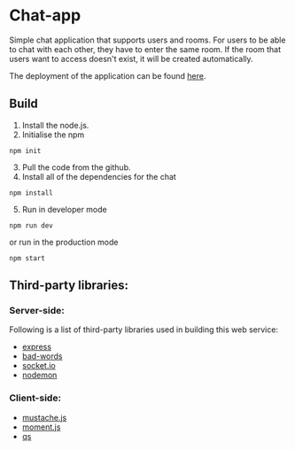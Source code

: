 # Chat-app
Simple chat application that supports users and rooms. 
For users to be able to chat with each other, they have to enter the same room.
If the room that users want to access doesn't exist, it will be created automatically.

The deployment of the application can be found [here](https://chat-app-web2.herokuapp.com/).

## Build
1. Install the node.js.
2. Initialise the npm
```
npm init
```
3. Pull the code from the github.
4. Install all of the dependencies for the chat
```
npm install
```
5. Run in developer mode
```
npm run dev
```
or run in the production mode
```
npm start
```

## Third-party libraries:

### Server-side:
Following is a list of third-party libraries used in building this web service:
- [express](https://www.npmjs.com/package/express)
- [bad-words](https://www.npmjs.com/package/bad-words)
- [socket.io](https://www.npmjs.com/package/socket.io)
- [nodemon](https://www.npmjs.com/package/nodemon)

### Client-side:
- [mustache.js](https://github.com/janl/mustache.js)
- [moment.js](https://momentjs.com)
- [qs](https://www.npmjs.com/package/qs)

